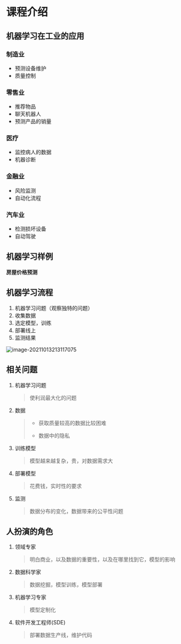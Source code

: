# 课程介绍

## 机器学习在工业的应用

### 制造业

+ 预测设备维护
+ 质量控制

### 零售业

+ 推荐物品
+ 聊天机器人
+ 预测产品的销量

### 医疗

+ 监控病人的数据
+ 机器诊断

### 金融业

+ 风险监测
+ 自动化流程

### 汽车业

+ 检测损坏设备
+ 自动驾驶

## 机器学习样例

**房屋价格预测**

## 机器学习流程

1. 机器学习问题（观察独特的问题）
2. 收集数据
3. 选定模型，训练
4. 部署线上
5. 监测结果

![image-20211013213117075](https://gitee.com/sun-kaiwei/tukuyan/raw/master/202110132131787.png)

## 相关问题

1. 机器学习问题

   > 使利润最大化的问题

2. 数据

   > + 获取质量较高的数据比较困难
   >
   > + 数据中的隐私

3. 训练模型

   > 模型越来越复杂，贵，对数据需求大

4. 部署模型

   > 花费钱，实时性的要求

5. 监测

   > 数据分布的变化，数据带来的公平性问题

## 人扮演的角色

1. 领域专家

   > 明白商业，以及数据的重要性，以及在哪里找到它，模型的影响

2. 数据科学家

   > 数据挖掘，模型训练，模型部署

3. 机器学习专家

   > 模型定制化

4. 软件开发工程师(SDE)

   > 部署数据生产线，维护代码

